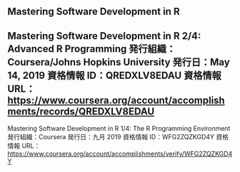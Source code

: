 Mastering Software Development in R
-------------------
Mastering Software Development in R 2/4: Advanced R Programming
発行組織：Coursera/Johns Hopkins University
発行日：May 14, 2019
資格情報 ID：QREDXLV8EDAU
資格情報 URL：https://www.coursera.org/account/accomplishments/records/QREDXLV8EDAU
-------------------
Mastering Software Development in R 1/4: The R Programming Environment
発行組織：Coursera
発行日：九月 2019
資格情報 ID：WFG2ZQZKGD4Y
資格情報 URL：https://www.coursera.org/account/accomplishments/verify/WFG2ZQZKGD4Y
